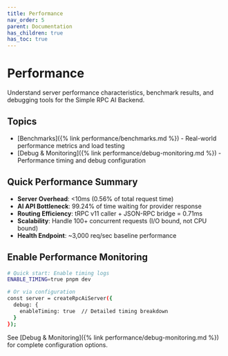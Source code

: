 ```yaml
---
title: Performance
nav_order: 5
parent: Documentation
has_children: true
has_toc: true
---
```


# Performance

Understand server performance characteristics, benchmark results, and debugging tools for the Simple RPC AI Backend.

## Topics

- [Benchmarks]({% link performance/benchmarks.md %}) - Real-world performance metrics and load testing
- [Debug & Monitoring]({% link performance/debug-monitoring.md %}) - Performance timing and debug configuration

## Quick Performance Summary

- **Server Overhead**: <10ms (0.56% of total request time)
- **AI API Bottleneck**: 99.24% of time waiting for provider response
- **Routing Efficiency**: tRPC v11 caller + JSON-RPC bridge = 0.71ms
- **Scalability**: Handle 100+ concurrent requests (I/O bound, not CPU bound)
- **Health Endpoint**: ~3,000 req/sec baseline performance

## Enable Performance Monitoring

```bash
# Quick start: Enable timing logs
ENABLE_TIMING=true pnpm dev

# Or via configuration
const server = createRpcAiServer({
  debug: {
    enableTiming: true  // Detailed timing breakdown
  }
});
```

See [Debug & Monitoring]({% link performance/debug-monitoring.md %}) for complete configuration options.
